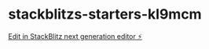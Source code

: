 # stackblitzs-starters-kl9mcm

[Edit in StackBlitz next generation editor ⚡️](https://stackblitz.com/~/github.com/Codewith-Mhd/stackblitzs-starters-kl9mcm)
